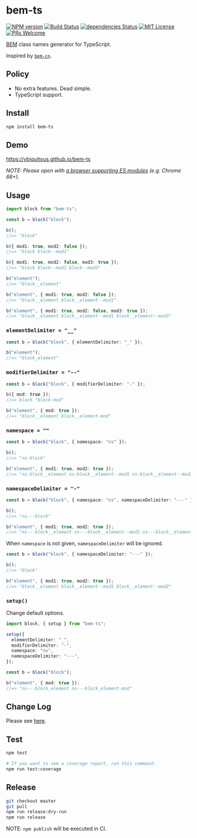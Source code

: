 # bem-ts

[![NPM version](https://img.shields.io/npm/v/bem-ts.svg)](https://npm.im/bem-ts)
[![Build Status](https://travis-ci.org/ybiquitous/bem-ts.svg?branch=master)](https://travis-ci.org/ybiquitous/bem-ts)
[![dependencies Status](https://david-dm.org/ybiquitous/bem-ts/status.svg)](https://david-dm.org/ybiquitous/bem-ts)
[![MIT License](https://img.shields.io/github/license/mashape/apistatus.svg)](LICENSE)
[![PRs Welcome](https://img.shields.io/badge/PRs-welcome-brightgreen.svg)](http://makeapullrequest.com)

[BEM](http://getbem.com/) class names generator for TypeScript.

Inspired by [`bem-cn`](https://npm.im/bem-cn).

## Policy

- No extra features. Dead simple.
- TypeScript support.

## Install

```sh
npm install bem-ts
```

## Demo

<https://ybiquitous.github.io/bem-ts>

_NOTE: Please open with [a browser supporting ES modules](https://caniuse.com/#feat=es6-module) (e.g. Chrome 66+)._

## Usage

```ts
import block from "bem-ts";

const b = block("block");

b();
//=> "block"

b({ mod1: true, mod2: false });
//=> "block block--mod1"

b({ mod1: true, mod2: false, mod3: true });
//=> "block block--mod1 block--mod3"

b("element");
//=> "block__element"

b("element", { mod1: true, mod2: false });
//=> "block__element block__element--mod1"

b("element", { mod1: true, mod2: false, mod3: true });
//=> "block__element block__element--mod1 block__element--mod3"
```

### `elementDelimiter = "__"`

```ts
const b = block("block", { elementDelimiter: "_" });

b("element");
//=> "block_element"
```

### `modifierDelimiter = "--"`

```ts
const b = block("block", { modifierDelimiter: "-" });

b({ mod: true });
//=> block "block-mod"

b("element", { mod: true });
//=> "block__element block__element-mod"
```

### `namespace = ""`

```ts
const b = block("block", { namespace: "ns" });

b();
//=> "ns-block"

b("element", { mod1: true, mod2: true });
//=> "ns-block__element ns-block__element--mod1 ns-block__element--mod2"
```

### `namespaceDelimiter = "-"`

```ts
const b = block("block", { namespace: "ns", namespaceDelimiter: "---" });

b();
//=> "ns---block"

b("element", { mod1: true, mod2: true });
//=> "ns---block__element ns---block__element--mod1 ns---block__element--mod2"
```

When `namespace` is not given, `namespaceDelimiter` will be ignored.

```ts
const b = block("block", { namespaceDelimiter: "---" });

b();
//=> "block"

b("element", { mod1: true, mod2: true });
//=> "block__element block__element--mod1 block__element--mod2"
```

### `setup()`

Change default options.

```ts
import block, { setup } from "bem-ts";

setup({
  elementDelimiter: "_",
  modifierDelimiter: "-",
  namespace: "ns",
  namespaceDelimiter: "---",
});

const b = block("block");

b("element", { mod: true });
//=> "ns---block_element ns---block_element-mod"
```

## Change Log

Please see [here](CHANGELOG.md).

## Test

```sh
npm test

# If you want to see a coverage report, run this command:
npm run test:coverage
```

## Release

```sh
git checkout master
git pull
npm run release:dry-run
npm run release
```

NOTE: `npm publish` will be executed in CI.

